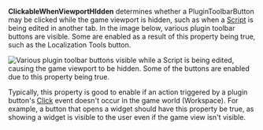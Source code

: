 **ClickableWhenViewportHIdden** determines whether a PluginToolbarButton may be clicked while the game viewport is hidden, such as when a [Script](https://developer.roblox.com/en-us/api-reference/class/Script) is being edited in another tab. In the image below, various plugin toolbar buttons are visible. Some are enabled as a result of this property being true, such as the Localization Tools button.

![Various plugin toolbar buttons visible while a Script is being edited, causing the game viewport to be hidden. Some of the buttons are enabled due to this property being true.](https://developer.roblox.com/assets/blt15abc50a70cd30be/PluginToolbarButton.ClickableWhenViewportHidden.jpg)

Typically, this property is good to enable if an action triggered by a plugin button's [Click](https://developer.roblox.com/en-us/api-reference/event/PluginToolbarButton/Click) event doesn't occur in the game world (Workspace). For example, a button that opens a widget should have this property be true, as showing a widget is visible to the user even if the game view isn't visible.